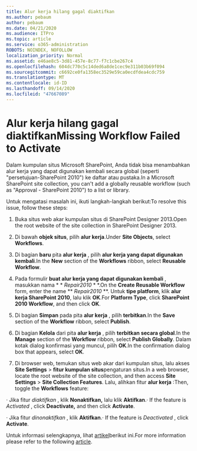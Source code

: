 ```yaml
---
title: Alur kerja hilang gagal diaktifkan
ms.author: pebaum
author: pebaum
ms.date: 04/21/2020
ms.audience: ITPro
ms.topic: article
ms.service: o365-administration
ROBOTS: NOINDEX, NOFOLLOW
localization_priority: Normal
ms.assetid: e46ae8c5-3d81-457e-8c77-f7c1cbe267c4
ms.openlocfilehash: 604dc770c5c14ded6a8de1cec9e311b03b69f094
ms.sourcegitcommit: c6692ce0fa1358ec3529e59ca0ecdfdea4cdc759
ms.translationtype: MT
ms.contentlocale: id-ID
ms.lasthandoff: 09/14/2020
ms.locfileid: "47667089"
---
```

# <a name="missing-workflow-failed-to-activate"></a><span data-ttu-id="364cb-102">Alur kerja hilang gagal diaktifkan</span><span class="sxs-lookup"><span data-stu-id="364cb-102">Missing Workflow Failed to Activate</span></span>

<span data-ttu-id="364cb-103">Dalam kumpulan situs Microsoft SharePoint, Anda tidak bisa menambahkan alur kerja yang dapat digunakan kembali secara global (seperti "persetujuan-SharePoint 2010") ke daftar atau pustaka.</span><span class="sxs-lookup"><span data-stu-id="364cb-103">In a Microsoft SharePoint site collection, you can't add a globally reusable workflow (such as "Approval - SharePoint 2010") to a list or library.</span></span>
  
<span data-ttu-id="364cb-104">Untuk mengatasi masalah ini, ikuti langkah-langkah berikut:</span><span class="sxs-lookup"><span data-stu-id="364cb-104">To resolve this issue, follow these steps:</span></span> 
  
1. <span data-ttu-id="364cb-105">Buka situs web akar kumpulan situs di SharePoint Designer 2013.</span><span class="sxs-lookup"><span data-stu-id="364cb-105">Open the root website of the site collection in SharePoint Designer 2013.</span></span>
  
2. <span data-ttu-id="364cb-106">Di bawah **objek situs**, pilih **alur kerja**.</span><span class="sxs-lookup"><span data-stu-id="364cb-106">Under **Site Objects**, select **Workflows**.</span></span> 
  
3. <span data-ttu-id="364cb-107">Di bagian **baru** pita **alur kerja** , pilih **alur kerja yang dapat digunakan kembali**.</span><span class="sxs-lookup"><span data-stu-id="364cb-107">In the **New** section of the **Workflows** ribbon, select **Reusable Workflow**.</span></span> 
  
4. <span data-ttu-id="364cb-108">Pada formulir **buat alur kerja yang dapat digunakan kembali** , masukkan nama \* \* *Repair2010* \* \*.</span><span class="sxs-lookup"><span data-stu-id="364cb-108">On the **Create Reusable Workflow** form, enter the name \*\* *Repair2010* \*\*.</span></span> <span data-ttu-id="364cb-109">Untuk **tipe platform**, klik **alur kerja SharePoint 2010**, lalu klik **OK**.</span><span class="sxs-lookup"><span data-stu-id="364cb-109">For **Platform Type**, click **SharePoint 2010 Workflow**, and then click **OK**.</span></span> 
  
1. <span data-ttu-id="364cb-110">Di bagian **Simpan** pada pita **alur kerja** , pilih **terbitkan**.</span><span class="sxs-lookup"><span data-stu-id="364cb-110">In the **Save** section of the **Workflow** ribbon, select **Publish**.</span></span> 
  
2. <span data-ttu-id="364cb-111">Di bagian **Kelola** dari pita **alur kerja** , pilih **terbitkan secara global**.</span><span class="sxs-lookup"><span data-stu-id="364cb-111">In the **Manage** section of the **Workflow** ribbon, select **Publish Globally**.</span></span> <span data-ttu-id="364cb-112">Dalam kotak dialog konfirmasi yang muncul, pilih **OK**.</span><span class="sxs-lookup"><span data-stu-id="364cb-112">In the confirmation dialog box that appears, select **OK**.</span></span> 
  
3. <span data-ttu-id="364cb-113">Di browser web, temukan situs web akar dari kumpulan situs, lalu akses **Site Settings** \> **fitur kumpulan situs**pengaturan situs.</span><span class="sxs-lookup"><span data-stu-id="364cb-113">In a web browser, locate the root website of the site collection, and then access **Site Settings** \> **Site Collection Features**.</span></span> <span data-ttu-id="364cb-114">Lalu, alihkan fitur **alur kerja** :</span><span class="sxs-lookup"><span data-stu-id="364cb-114">Then, toggle the **Workflows** feature:</span></span> 
  
<span data-ttu-id="364cb-115">· Jika fitur  *diaktifkan*  , klik **Nonaktifkan,** lalu klik **Aktifkan**.</span><span class="sxs-lookup"><span data-stu-id="364cb-115">· If the feature is  *Activated*  , click **Deactivate,** and then click **Activate**.</span></span> 
  
<span data-ttu-id="364cb-116">· Jika fitur  *dinonaktifkan*  , klik **Aktifkan**.</span><span class="sxs-lookup"><span data-stu-id="364cb-116">· If the feature is  *Deactivated*  , click **Activate**.</span></span> 
  
<span data-ttu-id="364cb-117">Untuk informasi selengkapnya, lihat [artikel](https://go.microsoft.com/fwlink/?linkid=2047770&amp;clcid=0x409)berikut ini.</span><span class="sxs-lookup"><span data-stu-id="364cb-117">For more information please refer to the following [article](https://go.microsoft.com/fwlink/?linkid=2047770&amp;clcid=0x409).</span></span>
  

